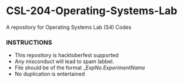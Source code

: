# CSL-204-Operating-Systems-Lab
A repository for Operating Systems Lab (S4) Codes

### INSTRUCTIONS
- This repository is hacktoberfest supported
- Any misconduct will lead to spam labbel.
- File should be of the format __ExpNo._ExperimentName__
- No duplication is entertained
